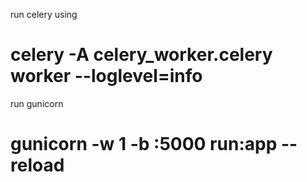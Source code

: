 run celery using 
# celery -A celery_worker.celery worker --loglevel=info

run gunicorn
# gunicorn -w 1 -b :5000 run:app --reload